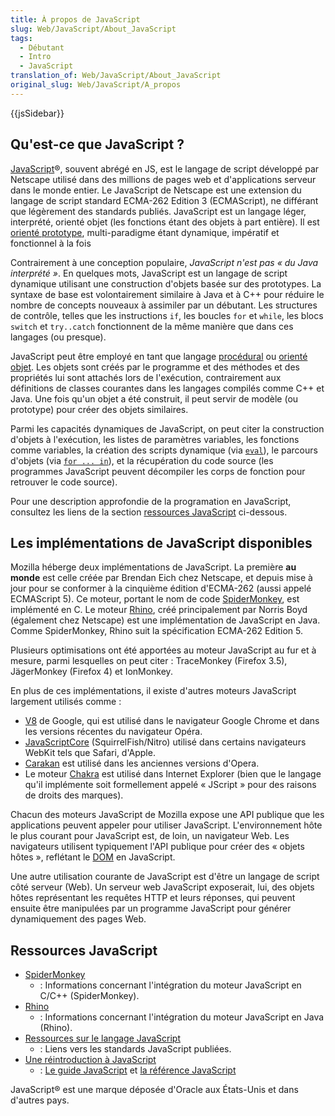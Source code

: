 ```yaml
---
title: À propos de JavaScript
slug: Web/JavaScript/About_JavaScript
tags:
  - Débutant
  - Intro
  - JavaScript
translation_of: Web/JavaScript/About_JavaScript
original_slug: Web/JavaScript/A_propos
---
```


{{jsSidebar}}

## Qu'est-ce que JavaScript ?

[JavaScript](https://fr.wikipedia.org/wiki/JavaScript)®, souvent abrégé en JS, est le langage de script développé par Netscape utilisé dans des millions de pages web et d'applications serveur dans le monde entier. Le JavaScript de Netscape est une extension du langage de script standard ECMA-262 Edition 3 (ECMAScript), ne différant que légèrement des standards publiés. JavaScript est un langage léger, interprété, orienté objet (les fonctions étant des objets à part entière). Il est [orienté prototype](https://fr.wikipedia.org/wiki/Programmation_orient%C3%A9e_prototype), multi-paradigme étant dynamique, impératif et fonctionnel à la fois

Contrairement à une conception populaire, _JavaScript n'est pas «&nbsp;du Java interprété&nbsp;»_. En quelques mots, JavaScript est un langage de script dynamique utilisant une construction d'objets basée sur des prototypes. La syntaxe de base est volontairement similaire à Java et à C++ pour réduire le nombre de concepts nouveaux à assimiler par un débutant. Les structures de contrôle, telles que les instructions `if`, les boucles `for` et `while`, les blocs `switch` et `try..catch` fonctionnent de la même manière que dans ces langages (ou presque).

JavaScript peut être employé en tant que langage [procédural](https://fr.wikipedia.org/wiki/Programmation_procédurale) ou [orienté objet](https://fr.wikipedia.org/wiki/Programmation_orientée_objet). Les objets sont créés par le programme et des méthodes et des propriétés lui sont attachés lors de l'exécution, contrairement aux définitions de classes courantes dans les langages compilés comme C++ et Java. Une fois qu'un objet a été construit, il peut servir de modèle (ou prototype) pour créer des objets similaires.

Parmi les capacités dynamiques de JavaScript, on peut citer la construction d'objets à l'exécution, les listes de paramètres variables, les fonctions comme variables, la création des scripts dynamique (via [`eval`](/fr/docs/Web/JavaScript/Reference/Objets_globaux/eval)), le parcours d'objets (via [`for ... in`](/fr/docs/Web/JavaScript/Reference/Instructions/for...in)), et la récupération du code source (les programmes JavaScript peuvent décompiler les corps de fonction pour retrouver le code source).

Pour une description approfondie de la programation en JavaScript, consultez les liens de la section [ressources JavaScript](#Ressources_JavaScript) ci-dessous.

## Les implémentations de JavaScript disponibles

Mozilla héberge deux implémentations de JavaScript. La première **au monde** est celle créée par Brendan Eich chez Netscape, et depuis mise à jour pour se conformer à la cinquième édition d'ECMA-262 (aussi appelé ECMAScript 5). Ce moteur, portant le nom de code [SpiderMonkey](/fr/docs/SpiderMonkey), est implémenté en C. Le moteur [Rhino](/fr/docs/Rhino), créé principalement par Norris Boyd (également chez Netscape) est une implémentation de JavaScript en Java. Comme SpiderMonkey, Rhino suit la spécification ECMA-262 Edition 5.

Plusieurs optimisations ont été apportées au moteur JavaScript au fur et à mesure, parmi lesquelles on peut citer : TraceMonkey (Firefox 3.5), JägerMonkey (Firefox 4) et IonMonkey.

En plus de ces implémentations, il existe d'autres moteurs JavaScript largement utilisés comme :

- [V8](https://code.google.com/p/v8/) de Google, qui est utilisé dans le navigateur Google Chrome et dans les versions récentes du navigateur Opéra.
- [JavaScriptCore](https://www.webkit.org/projects/javascript/index.html) (SquirrelFish/Nitro) utilisé dans certains navigateurs WebKit tels que Safari, d'Apple.
- [Carakan](https://my.opera.com/ODIN/blog/carakan-faq) est utilisé dans les anciennes versions d'Opera.
- Le moteur [Chakra](https://en.wikipedia.org/wiki/Chakra_%28JScript_engine%29) est utilisé dans Internet Explorer (bien que le langage qu'il implémente soit formellement appelé « JScript » pour des raisons de droits des marques).

Chacun des moteurs JavaScript de Mozilla expose une API publique que les applications peuvent appeler pour utiliser JavaScript. L'environnement hôte le plus courant pour JavaScript est, de loin, un navigateur Web. Les navigateurs utilisent typiquement l'API publique pour créer des «&nbsp;objets hôtes&nbsp;», reflétant le [DOM](/fr/docs/DOM) en JavaScript.

Une autre utilisation courante de JavaScript est d'être un langage de script côté serveur (Web). Un serveur web JavaScript exposerait, lui, des objets hôtes représentant les requêtes HTTP et leurs réponses, qui peuvent ensuite être manipulées par un programme JavaScript pour générer dynamiquement des pages Web.

## Ressources JavaScript

- [SpiderMonkey](/fr/docs/SpiderMonkey)
  - : Informations concernant l'intégration du moteur JavaScript en C/C++ (SpiderMonkey).
- [Rhino](/fr/docs/Rhino)
  - : Informations concernant l'intégration du moteur JavaScript en Java (Rhino).
- [Ressources sur le langage JavaScript](/fr/docs/Web/JavaScript/Language_Resources)
  - : Liens vers les standards JavaScript publiées.
- [Une réintroduction à JavaScript](/fr/docs/Web/JavaScript/Une_réintroduction_à_JavaScript)
  - : [Le guide JavaScript](/fr/docs/Web/JavaScript/Guide) et [la référence JavaScript](/fr/docs/Web/JavaScript/Reference)

JavaScript® est une marque déposée d'Oracle aux États-Unis et dans d'autres pays.
